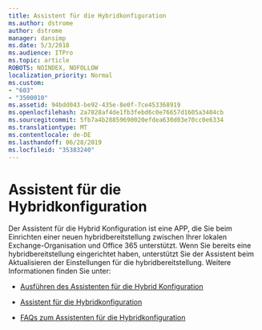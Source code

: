```yaml
---
title: Assistent für die Hybridkonfiguration
ms.author: dstrome
author: dstrome
manager: dansimp
ms.date: 5/3/2018
ms.audience: ITPro
ms.topic: article
ROBOTS: NOINDEX, NOFOLLOW
localization_priority: Normal
ms.custom:
- "603"
- "3500010"
ms.assetid: 94bdd043-be92-435e-8e0f-7ce453368919
ms.openlocfilehash: 2a7828af4de1fb3febd6c0e76657d1605a3404cb
ms.sourcegitcommit: 5fb7a4b28859690020efdea630d03e70cc0e6334
ms.translationtype: MT
ms.contentlocale: de-DE
ms.lasthandoff: 06/28/2019
ms.locfileid: "35383240"
---
```

# <a name="hybrid-configuration-wizard"></a>Assistent für die Hybridkonfiguration

Der Assistent für die Hybrid Konfiguration ist eine APP, die Sie beim Einrichten einer neuen hybridbereitstellung zwischen Ihrer lokalen Exchange-Organisation und Office 365 unterstützt. Wenn Sie bereits eine hybridbereitstellung eingerichtet haben, unterstützt Sie der Assistent beim Aktualisieren der Einstellungen für die hybridbereitstellung. Weitere Informationen finden Sie unter:
  
- [Ausführen des Assistenten für die Hybrid Konfiguration](https://technet.microsoft.com/library/mt595788%28v=exchg.150%29.aspx)

- [Assistent für die Hybridkonfiguration](https://technet.microsoft.com/library/hh529921%28v=exchg.150%29.aspx)

- [FAQs zum Assistenten für die Hybridkonfiguration](https://technet.microsoft.com/library/mt488940%28v=exchg.150%29.aspx)
